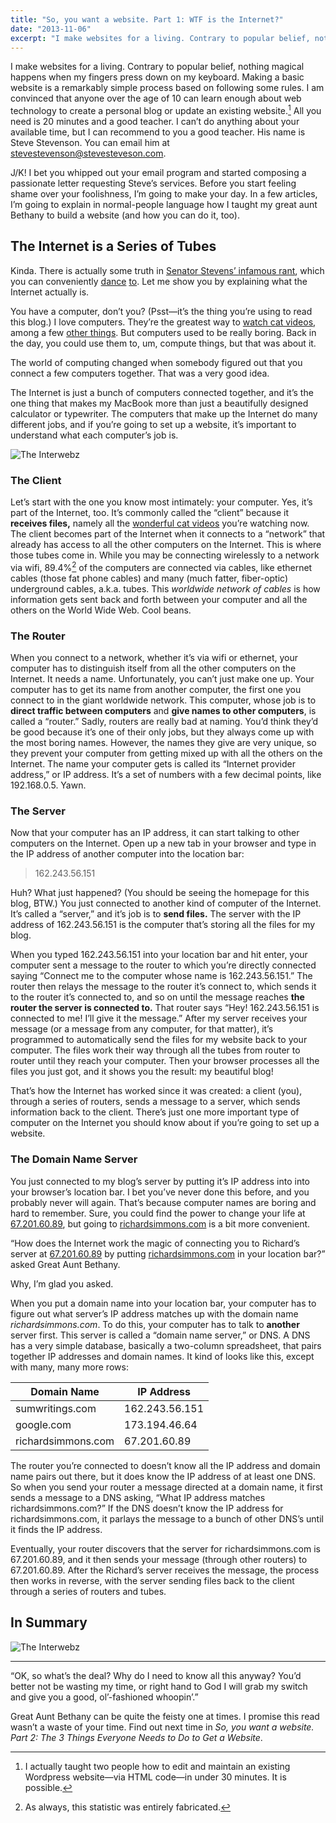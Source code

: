 ```yaml
---
title: "So, you want a website. Part 1: WTF is the Internet?"
date: "2013-11-06"
excerpt: "I make websites for a living. Contrary to popular belief, nothing magical happens when my fingers press down on my keyboard. In a few articles, I explain in normal-people language how I taught my great aunt Bethany to build a website (and how you can, too)."
---
```


I make websites for a living. Contrary to popular belief, nothing magical happens when my fingers press down on my
keyboard. Making a basic website is a remarkably simple process based on following some rules. I am convinced that
anyone over the age of 10 can learn enough about web technology to create a personal blog or update an existing
website.[^1] All you need is 20 minutes and a good teacher. I can’t do anything about your available time, but I can
recommend to you a good teacher. His name is Steve Stevenson. You can email him at stevestevenson@stevesteveson.com.

J/K! I bet you whipped out your email program and started composing a passionate letter requesting Steve’s services.
Before you start feeling shame over your foolishness, I’m going to make your day. In a few articles, I’m going to
explain in normal-people language how I taught my great aunt Bethany to build a website (and how you can do it, too).

## The Internet is a Series of Tubes

Kinda. There is actually some truth in [Senator Stevens’ infamous rant][stevens], which you can
conveniently [dance][stevens-song1] [to][stevens-song2]. Let me show you by explaining what the Internet actually is.

You have a computer, don’t you? (Psst—it’s the thing you’re using to read this blog.) I love computers. They’re the
greatest way to [watch cat videos][cats1], among a few [other things][cats2]. But computers used to be really boring.
Back in the day, you could use them to, um, compute things, but that was about it.

The world of computing changed when somebody figured out that you connect a few computers together. That was a very good
idea.

The Internet is just a bunch of computers connected together, and it’s the one thing that makes my MacBook more than
just a beautifully designed calculator or typewriter. The computers that make up the Internet do many different jobs,
and if you’re going to set up a website, it’s important to understand what each computer’s job is.

![The Interwebz](https://dl.dropbox.com/s/l23dxa8i7ixitok/Interwebz-No-Steps.png)

### The Client

Let’s start with the one you know most intimately: your computer. Yes, it’s part of the Internet, too. It’s commonly
called the “client” because it **receives files,** namely all the [wonderful cat videos][cats3] you’re watching now. The
client becomes part of the Internet when it connects to a “network” that already has access to all the other computers
on the Internet. This is where those tubes come in. While you may be connecting wirelessly to a network via wifi,
89.4%[^2] of the computers are connected via cables, like ethernet cables (those fat phone cables) and many (much
fatter, fiber-optic) underground cables, a.k.a. tubes. This _worldwide network of cables_ is how information gets sent
back and forth between your computer and all the others on the World Wide Web. Cool beans.

### The Router

When you connect to a network, whether it’s via wifi or ethernet, your computer has to distinguish itself from all the
other computers on the Internet. It needs a name. Unfortunately, you can’t just make one up. Your computer has to get
its name from another computer, the first one you connect to in the giant worldwide network. This computer, whose job is
to **direct traffic between computers** and **give names to other computers**, is called a “router.” Sadly, routers are
really bad at naming. You’d think they’d be good because it’s one of their only jobs, but they always come up with the
most boring names. However, the names they give are very unique, so they prevent your computer from getting mixed up
with all the others on the Internet. The name your computer gets is called its “Internet provider address,” or IP
address. It’s a set of numbers with a few decimal points, like 192.168.0.5. Yawn.

### The Server

Now that your computer has an IP address, it can start talking to other computers on the Internet. Open up a new tab in
your browser and type in the IP address of another computer into the location bar:

> 162.243.56.151

Huh? What just happened? (You should be seeing the homepage for this blog, BTW.) You just connected to another kind of
computer of the Internet. It’s called a “server,” and it’s job is to **send files.** The server with the IP address of
162.243.56.151 is the computer that’s storing all the files for my blog.

When you typed 162.243.56.151 into your location bar and hit enter, your computer sent a message to the router to which
you’re directly connected saying “Connect me to the computer whose name is 162.243.56.151.” The router then relays the
message to the router it’s connect to, which sends it to the router it’s connected to, and so on until the message
reaches **the router the server is connected to.** That router says “Hey! 162.243.56.151 is connected to me! I’ll give
it the message.” After my server receives your message (or a message from any computer, for that matter), it’s
programmed to automatically send the files for my website back to your computer. The files work their way through all
the tubes from router to router until they reach your computer. Then your browser processes all the files you just got,
and it shows you the result: my beautiful blog!

That’s how the Internet has worked since it was created: a client (you), through a series of routers, sends a message to
a server, which sends information back to the client. There’s just one more important type of computer on the Internet
you should know about if you’re going to set up a website.

### The Domain Name Server

You just connected to my blog’s server by putting it’s IP address into into your browser’s location bar. I bet you’ve
never done this before, and you probably never will again. That’s because computer names are boring and hard to
remember. Sure, you could find the power to change your life at [67.201.60.89](http://67.201.60.89/), but going
to [richardsimmons.com](http://richardsimmons.com/) is a bit more convenient.

“How does the Internet work the magic of connecting you to Richard’s server at [67.201.60.89](http://67.201.60.89/) by
putting [richardsimmons.com](http://richardsimmons.com/) in your location bar?” asked Great Aunt Bethany.

Why, I’m glad you asked.

When you put a domain name into your location bar, your computer has to figure out what server’s IP address matches up
with the domain name _richardsimmons.com_. To do this, your computer has to talk to **another** server first. This
server is called a “domain name server,” or DNS. A DNS has a very simple database, basically a two-column spreadsheet,
that pairs together IP addresses and domain names. It kind of looks like this, except with many, many more rows:

| Domain Name        | IP Address     |
|--------------------|----------------|
| sumwritings.com    | 162.243.56.151 |
| google.com         | 173.194.46.64  |
| richardsimmons.com | 67.201.60.89   |

The router you’re connected to doesn’t know all the IP address and domain name pairs out there, but it does know the IP
address of at least one DNS. So when you send your router a message directed at a domain name, it first sends a message
to a DNS asking, “What IP address matches richardsimmons.com?” If the DNS doesn’t know the IP address for
richardsimmons.com, it parlays the message to a bunch of other DNS’s until it finds the IP address.

Eventually, your router discovers that the server for richardsimmons.com is 67.201.60.89, and it then sends your
message (through other routers) to 67.201.60.89. After the Richard’s server receives the message, the process then works
in reverse, with the server sending files back to the client through a series of routers and tubes.

## In Summary

![The Interwebz](https://dl.dropbox.com/s/7rfhdjiebkumwwc/Interwebz.png)

---

“OK, so what’s the deal? Why do I need to know all this anyway? You’d better not be wasting my time, or right hand to
God I will grab my switch and give you a good, ol’-fashioned whoopin’.”

Great Aunt Bethany can be quite the feisty one at times. I promise this read wasn’t a waste of your time. Find out next
time in _So, you want a website. Part 2: The 3 Things Everyone Needs to Do to Get a Website_.

[stevens]: http://www.youtube.com/watch?v=f99PcP0aFNE&feature=share&list=RD_cZC67wXUTs

[stevens-song1]: http://youtu.be/_cZC67wXUTs

[stevens-song2]: http://youtu.be/EtOoQFa5ug8

[cats1]: http://youtu.be/xEhaVhta7sI

[cats2]:  http://youtu.be/Kdgt1ZHkvnM

[cats3]: http://youtu.be/QH2-TGUlwu4

[^1]: I actually taught two people how to edit and maintain an existing Wordpress website—via HTML code—in under 30
minutes. It is possible.

[^2]: As always, this statistic was entirely fabricated.
